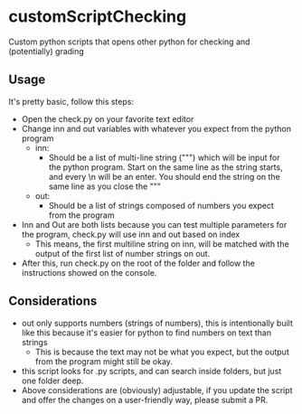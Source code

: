 # customScriptChecking
Custom python scripts that opens other python for checking and (potentially) grading

## Usage
It's pretty basic, follow this steps:
- Open the check.py on your favorite text editor
- Change inn and out variables with whatever you expect from the python program
  - inn:
    - Should be a list of multi-line string (""") which will be input for the python program. Start on the same line as the string starts, and every \n will be an enter. You should end the string on the same line as you close the """
  - out:
    - Should be a list of strings composed of numbers you expect from the program
- Inn and Out are both lists because you can test multiple parameters for the program, check.py will use inn and out based on index
  - This means, the first multiline string on inn, will be matched with the output of the first list of number strings on out.
- After this, run check.py on the root of the folder and follow the instructions showed on the console.

## Considerations
- out only supports numbers (strings of numbers), this is intentionally built like this because it's easier for python to find numbers on text than strings
  - This is because the text may not be what you expect, but the output from the program might still be okay.
- this script looks for .py scripts, and can search inside folders, but just one folder deep.
- Above considerations are (obviously) adjustable, if you update the script and offer the changes on a user-friendly way, please submit a PR.